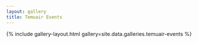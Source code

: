```yaml
---
layout: gallery
title: Temuair Events
---
```


{% include gallery-layout.html gallery=site.data.galleries.temuair-events %}
